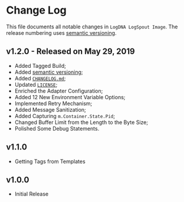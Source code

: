 # Change Log

This file documents all notable changes in `LogDNA LogSpout Image`. The release numbering uses [semantic versioning](http://semver.org).

## v1.2.0 - Released on May 29, 2019

* Added Tagged Build;
* Added [semantic versioning](http://semver.org);
* Added [`CHANGELOG.md`](https://github.com/logdna/logspout/blob/master/CHANGELOG.md);
* Updated [`LICENSE`](https://github.com/logdna/logspout/blob/master/LICENSE);
* Enriched the Adapter Configuration;
* Added 12 New Environment Variable Options;
* Implemented Retry Mechanism;
* Added Message Sanitization;
* Added Capturing `m.Container.State.Pid`;
* Changed Buffer Limit from the Length to the Byte Size;
* Polished Some Debug Statements.

## v1.1.0

* Getting Tags from Templates

## v1.0.0

* Initial Release
